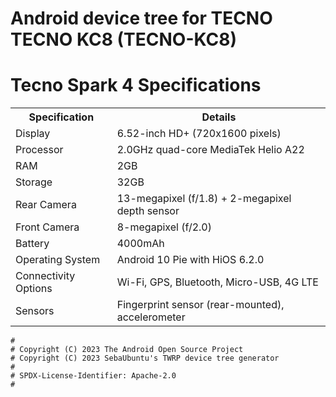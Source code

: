 # Android device tree for TECNO TECNO KC8 (TECNO-KC8)

# Tecno Spark 4 Specifications

<table>
  <tr>
    <th>Specification</th>
    <th>Details</th>
  </tr>
  <tr>
    <td>Display</td>
    <td>6.52-inch HD+ (720x1600 pixels)</td>
  </tr>
  <tr>
    <td>Processor</td>
    <td>2.0GHz quad-core MediaTek Helio A22</td>
  </tr>
  <tr>
    <td>RAM</td>
    <td>2GB</td>
  </tr>
  <tr>
    <td>Storage</td>
    <td>32GB</td>
  </tr>
  <tr>
    <td>Rear Camera</td>
    <td>13-megapixel (f/1.8) + 2-megapixel depth sensor</td>
  </tr>
  <tr>
    <td>Front Camera</td>
    <td>8-megapixel (f/2.0)</td>
  </tr>
  <tr>
    <td>Battery</td>
    <td>4000mAh</td>
  </tr>
  <tr>
    <td>Operating System</td>
    <td>Android 10 Pie with HiOS 6.2.0</td>
  </tr>
  <tr>
    <td>Connectivity Options</td>
    <td>Wi-Fi, GPS, Bluetooth, Micro-USB, 4G LTE</td>
  </tr>
  <tr>
    <td>Sensors</td>
    <td>Fingerprint sensor (rear-mounted), accelerometer</td>
  </tr>
</table>


```
#
# Copyright (C) 2023 The Android Open Source Project
# Copyright (C) 2023 SebaUbuntu's TWRP device tree generator
#
# SPDX-License-Identifier: Apache-2.0
#
```
